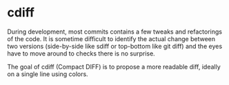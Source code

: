 # cdiff
During development, most commits contains a few tweaks and refactorings of the code.
It is sometime difficult to identify the actual change between two versions (side-by-side like sdiff or top-bottom like git diff) and the eyes have to move around to checks there is no surprise.

The goal of cdiff (Compact DIFF) is to propose a more readable diff, ideally on a single line using colors.
